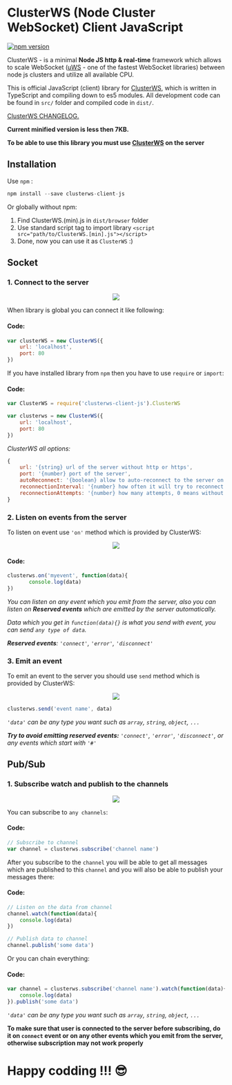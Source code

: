 # ClusterWS (Node Cluster WebSocket) Client JavaScript

[![npm version](https://badge.fury.io/js/clusterws-client-js.svg)](https://badge.fury.io/js/clusterws-client-js)

ClusterWS - is a minimal **Node JS http & real-time** framework which allows to scale WebSocket ([uWS](https://github.com/uNetworking/uWebSockets) - one of the fastest WebSocket libraries) between node js clusters and utilize all available CPU.

This is official JavaScript (client) library for [ClusterWS](https://github.com/goriunov/ClusterWS), which is written in TypeScript and compiling down to es5 modules. All development code can be found in `src/` folder and compiled code in `dist/`.

[ClusterWS CHANGELOG.](./information/CHANGELOG.md)

**Current minified version is less then 7KB.**

**To be able to use this library you must use [ClusterWS](https://github.com/goriunov/ClusterWS) on the server**

## Installation

Use `npm` :

```js
npm install --save clusterws-client-js
```

Or globally without npm:

1. Find ClusterWS.(min).js  in `dist/browser` folder
2. Use standard script tag to import library `<script src="path/to/ClusterWS.[min].js"></script>`
3. Done, now you can use it as `ClusterWS` :)

## Socket

### 1. Connect to the server

<div style="text-align:center"><img  src ="https://u.cubeupload.com/goriunovd/client1.gif"></div>

When library is global you can connect it like following:

#### **Code:**

```js
var clusterWS = new ClusterWS({
    url: 'localhost',
    port: 80
})
```

If you have installed library from `npm` then you have to use `require` or `import`:

#### **Code:**

```js
var ClusterWS = require('clusterws-client-js').ClusterWS

var clusterws = new ClusterWS({
    url: 'localhost',
    port: 80
})
```

*ClusterWS all options:*

```js
{
    url: '{string} url of the server without http or https',
    port: '{number} port of the server',
    autoReconnect: '{boolean} allow to auto-reconnect to the server on lost connection (default false)',
    reconnectionInterval: '{number} how often it will try to reconnect in ms (default 10000)',
    reconnectionAttempts: '{number} how many attempts, 0 means without limit (default 0)'
}
```

### 2. Listen on events from the server

To listen on event use `'on'` method which is provided by ClusterWS:

<div style="text-align:center"><img  src ="https://u.cubeupload.com/goriunovd/client2.gif"></div>

#### **Code:**

```js
clusterws.on('myevent', function(data){
       console.log(data)
})
```

*You can listen on any event which you emit from the server, also you can listen on **Reserved events** which are emitted by the server automatically.*

*Data which you get in `function(data){}` is what you send with event, you can send `any type of data`.*

***Reserved events**: `'connect'`, `'error'`, `'disconnect'`*

### 3. Emit an event

To emit an event to the server you should use `send` method which is provided by ClusterWS:

<div style="text-align:center"><img  src ="https://u.cubeupload.com/goriunovd/client3.gif"></div>

```js
clusterws.send('event name', data)
```

*`'data'` can be any type you want such as `array`, `string`, `object`, `...`*

***Try to avoid emitting reserved events:** `'connect'`, `'error'`, `'disconnect'`, or any events which start with `'#'`*

## Pub/Sub

### 1. Subscribe watch and publish to the channels

<div style="text-align:center"><img  src ="https://u.cubeupload.com/goriunovd/client4.gif"></div>

You can subscribe to `any channels`:

#### **Code:**


```js
// Subscribe to channel
var channel = clusterws.subscribe('channel name')
```

After you subscribe to the `channel` you will be able to get all messages which are published to this `channel` and you will also be able to publish your messages there:

#### **Code:**

```js
// Listen on the data from channel
channel.watch(function(data){
    console.log(data)
})

// Publish data to channel
channel.publish('some data')
```

Or you can chain everything:

#### **Code:**

```js
var channel = clusterws.subscribe('channel name').watch(function(data){
    console.log(data)
}).publish('some data')
```

*`'data'` can be any type you want such as `array`, `string`, `object`, `...`*

**To make sure that user is connected to the server before subscribing, do it on `connect` event or on any other events which you emit from the server, otherwise subscription may not work properly**

# Happy codding !!! :sunglasses:
